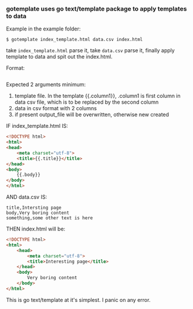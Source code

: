 ### gotemplate uses go text/template package to apply templates to data

Example in the example folder:

```Shell
$ gotemplate index_template.html data.csv index.html
```

take `index_template.html` parse it, take `data.csv` parse it, finally apply template to data and spit out the index.html.

Format:
```gotemplate <template> <csv_file> [output_file]
```

Expected 2 arguments minimum:
1. template file. In the template {{.column1}}, .column1 is first column in data csv file, which is to be replaced by the second column
2. data in csv format with 2 columns
3. if present output_file will be overwritten, otherwise new created

IF index_template.html IS:

```html
<!DOCTYPE html>
<html>
<head>
    <meta charset="utf-8">
    <title>{{.title}}</title>
</head>
<body>
    {{.body}}
</body>
</html>

```

AND data.csv IS:

```csv
title,Intersting page
body,Very boring content
something,some other text is here
```

THEN index.html will be:

```html
<!DOCTYPE html>
<html>
    <head>
        <meta charset="utf-8">
        <title>Interesting page</title>
    </head>
    <body>
        Very boring content
    </body>
</html>
```

This is go text/template at it's simplest.
I panic on any error.

